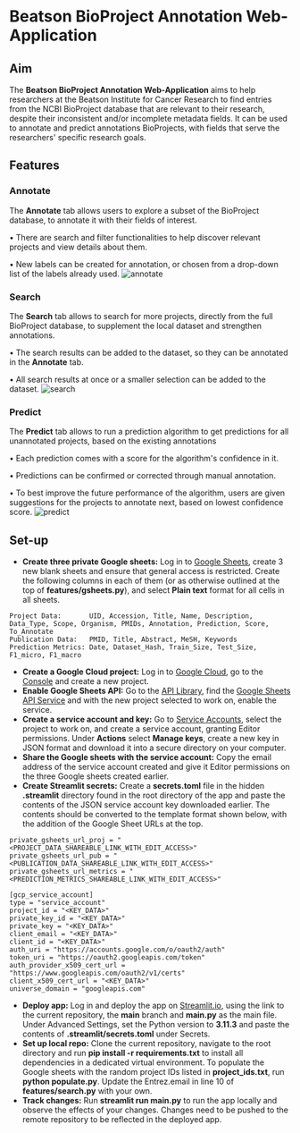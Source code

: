 # Beatson BioProject Annotation Web-Application

## Aim
The **Beatson BioProject Annotation Web-Application** aims to help researchers at the Beatson Institute for Cancer Research to find entries from the NCBI BioProject database that are relevant to their research, despite their inconsistent and/or incomplete metadata fields. It can be used to annotate and predict annotations BioProjects, with fields that serve the researchers' specific research goals.

## Features
### Annotate
The **Annotate** tab allows users to explore a subset of the BioProject database, to annotate it with their fields of interest.

• There are search and filter functionalities to help discover relevant projects and view details about them.

• New labels can be created for annotation, or chosen from a drop-down list of the labels already used.
![annotate](https://github.com/stellaevat/beatson/assets/97710362/c14e52e3-ad15-4b7b-a73a-6f8806c8f818)

### Search
The **Search** tab allows to search for more projects, directly from the full BioProject database, to supplement the local dataset and strengthen annotations.

• The search results can be added to the dataset, so they can be annotated in the **Annotate** tab.

• All search results at once or a smaller selection can be added to the dataset.
![search](https://github.com/stellaevat/beatson/assets/97710362/8aad2675-67a0-4962-a5db-a9f660d6e88b)

### Predict
The **Predict** tab allows to run a prediction algorithm to get predictions for all unannotated projects, based on the existing annotations

• Each prediction comes with a score for the algorithm's confidence in it.

• Predictions can be confirmed or corrected through manual annotation.

• To best improve the future performance of the algorithm, users are given suggestions for the projects to annotate next, based on lowest confidence score.
![predict](https://github.com/stellaevat/beatson/assets/97710362/5852e3ab-6edb-4101-a7c3-7db2ab845439)
 
## Set-up

- **Create three private Google sheets:** Log in to [Google Sheets](https://sheets.google.com), create 3 new blank sheets and ensure that general access is restricted. Create the following columns in each of them (or as otherwise outlined at the top of **features/gsheets.py**), and select **Plain text** format for all cells in all sheets.

```
Project Data:       UID, Accession, Title, Name, Description, Data_Type, Scope, Organism, PMIDs, Annotation, Prediction, Score, To_Annotate
Publication Data:   PMID, Title, Abstract, MeSH, Keywords
Prediction Metrics: Date, Dataset_Hash, Train_Size, Test_Size, F1_micro, F1_macro
```

- **Create a Google Cloud project:** Log in to [Google Cloud](https://cloud.google.com), go to the [Console](https://console.cloud.google.com/welcome) and create a new project.
- **Enable Google Sheets API:** Go to the [API Library](https://console.cloud.google.com/apis/library), find the [Google Sheets API Service](https://console.cloud.google.com/apis/library/sheets.googleapis.com) and with the new project selected to work on, enable the service.
- **Create a service account and key:** Go to [Service Accounts](https://console.cloud.google.com/iam-admin/serviceaccounts), select the project to work on, and create a service account, granting Editor permissions. Under **Actions** select **Manage keys**, create a new key in JSON format and download it into a secure directory on your computer.
- **Share the Google sheets with the service account:** Copy the email address of the service account created and give it Editor permissions on the three Google sheets created earlier.
- **Create Streamlit secrets:** Create a **secrets.toml** file in the hidden **.streamlit** directory found in the root directory of the app and paste the contents of the JSON service account key downloaded earlier. The contents should be converted to the template format shown below, with the addition of the Google Sheet URLs at the top.

```
private_gsheets_url_proj = "<PROJECT_DATA_SHAREABLE_LINK_WITH_EDIT_ACCESS>"
private_gsheets_url_pub = "<PUBLICATION_DATA_SHAREABLE_LINK_WITH_EDIT_ACCESS>"
private_gsheets_url_metrics = "<PREDICTION_METRICS_SHAREABLE_LINK_WITH_EDIT_ACCESS>"

[gcp_service_account]
type = "service_account"
project_id = "<KEY_DATA>"
private_key_id = "<KEY_DATA>"
private_key = "<KEY_DATA>"
client_email = "<KEY_DATA>"
client_id = "<KEY_DATA>"
auth_uri = "https://accounts.google.com/o/oauth2/auth"
token_uri = "https://oauth2.googleapis.com/token"
auth_provider_x509_cert_url = "https://www.googleapis.com/oauth2/v1/certs"
client_x509_cert_url = "<KEY_DATA>"
universe_domain = "googleapis.com"
```
- **Deploy app:** Log in and deploy the app on [Streamlit.io](https://share.streamlit.io/), using the link to the current repository, the **main** branch and **main.py** as the main file. Under Advanced Settings, set the Python version to **3.11.3** and paste the contents of **.streamlit/secrets.toml** under Secrets.
- **Set up local repo:** Clone the current repository, navigate to the root directory and run **pip install -r requirements.txt** to install all dependencies in a dedicated virtual environment. To populate the Google sheets with the random project IDs listed in **project_ids.txt**, run **python populate.py**. Update the Entrez.email in line 10 of **features/search.py** with your own.
- **Track changes:** Run **streamlit run main.py** to run the app locally and observe the effects of your changes. Changes need to be pushed to the remote repository to be reflected in the deployed app.
